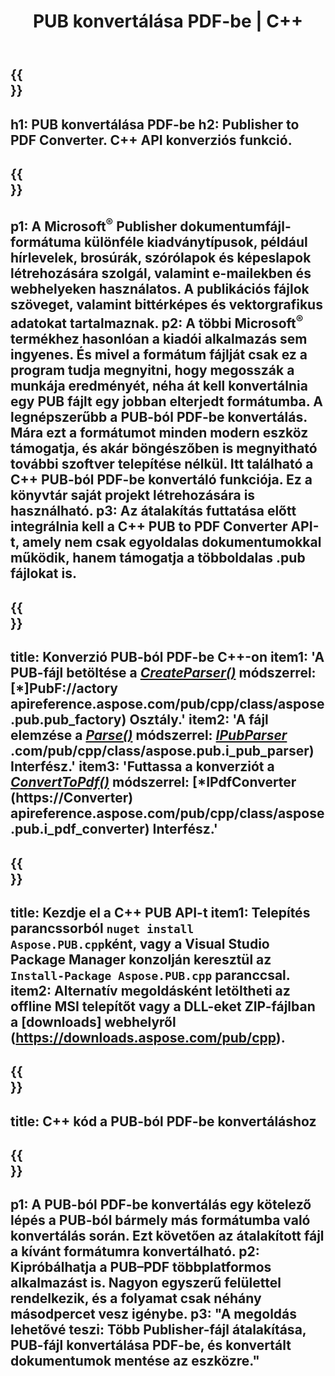 ﻿---
translation: true
template: /_templates/conversion-child.md
title: PUB konvertálása PDF-be | C++
description: Konvertálja a PUB-t PDF-be a C++ API-val Windows, Linux és Mac OS X rendszeren. Kiadói konverziós funkció, amely könnyen integrálható saját megoldásába.
url: /cpp/conversion/pub-to-pdf/
metakeywords: pub pdf c++ formátumba, pub konvertálása pdf cpp formátumba, c++ pub pdf formátumba, kiadó pdf c++ formátumba
family: pub
platformtag: cpp
feature: conversion
---

{{<section banner>}}
---
h1: PUB konvertálása PDF-be
h2: Publisher to PDF Converter. С++ API konverziós funkció.
---

{{<section overview>}}
---
p1: A Microsoft<sup>®</sup> Publisher dokumentumfájl-formátuma különféle kiadványtípusok, például hírlevelek, brosúrák, szórólapok és képeslapok létrehozására szolgál, valamint e-mailekben és webhelyeken használatos. A publikációs fájlok szöveget, valamint bittérképes és vektorgrafikus adatokat tartalmaznak.
p2: A többi Microsoft<sup>®</sup> termékhez hasonlóan a kiadói alkalmazás sem ingyenes. És mivel a formátum fájlját csak ez a program tudja megnyitni, hogy megosszák a munkája eredményét, néha át kell konvertálnia egy PUB fájlt egy jobban elterjedt formátumba. A legnépszerűbb a PUB-ból PDF-be konvertálás. Mára ezt a formátumot minden modern eszköz támogatja, és akár böngészőben is megnyitható további szoftver telepítése nélkül. Itt található a C++ PUB-ból PDF-be konvertáló funkciója. Ez a könyvtár saját projekt létrehozására is használható.
p3: Az átalakítás futtatása előtt integrálnia kell a C++ PUB to PDF Converter API-t, amely nem csak egyoldalas dokumentumokkal működik, hanem támogatja a többoldalas .pub fájlokat is.
---

{{<section feature1>}}
---
title: Konverzió PUB-ból PDF-be C++-on
item1: 'A PUB-fájl betöltése a [*CreateParser()*](https://apireference.aspose.com/pub/cpp/class/aspose.pub.pub_factory#a88c04c4c35d45ee8febc7e1554d03c4b) módszerrel: [*]PubF://actory apireference.aspose.com/pub/cpp/class/aspose.pub.pub_factory) Osztály.'
item2: 'A fájl elemzése a [*Parse()*](https://apireference.aspose.com/pub/cpp/class/aspose.pub.i_pub_parser#ae9fc7043f382a5b4a7b694f0fe477915) módszerrel: [*IPubParser*](e.https://apospireference) .com/pub/cpp/class/aspose.pub.i_pub_parser) Interfész.'
item3: 'Futtassa a konverziót a [*ConvertToPdf()*](https://apireference.aspose.com/pub/cpp/class/aspose.pub.i_pdf_converter#acdea381bc8f2a2799e73a039b09ecdb5) módszerrel: [*IPdfConverter (https://Converter) apireference.aspose.com/pub/cpp/class/aspose.pub.i_pdf_converter) Interfész.'
---

{{<section feature2>}}
---
title: Kezdje el a C++ PUB API-t
item1: Telepítés parancssorból ```nuget install Aspose.PUB.cpp```ként, vagy a Visual Studio Package Manager konzolján keresztül az ```Install-Package Aspose.PUB.cpp``` paranccsal.
item2: Alternatív megoldásként letöltheti az offline MSI telepítőt vagy a DLL-eket ZIP-fájlban a [downloads] webhelyről (https://downloads.aspose.com/pub/cpp).
---

{{<section codeexample>}}
---
title: C++ kód a PUB-ból PDF-be konvertáláshoz
---

{{<section summary>}}
---
p1: A PUB-ból PDF-be konvertálás egy kötelező lépés a PUB-ból bármely más formátumba való konvertálás során. Ezt követően az átalakított fájl a kívánt formátumra konvertálható.
p2: Kipróbálhatja a PUB–PDF többplatformos alkalmazást is. Nagyon egyszerű felülettel rendelkezik, és a folyamat csak néhány másodpercet vesz igénybe.
p3: "A megoldás lehetővé teszi: Több Publisher-fájl átalakítása, PUB-fájl konvertálása PDF-be, és konvertált dokumentumok mentése az eszközre."
---